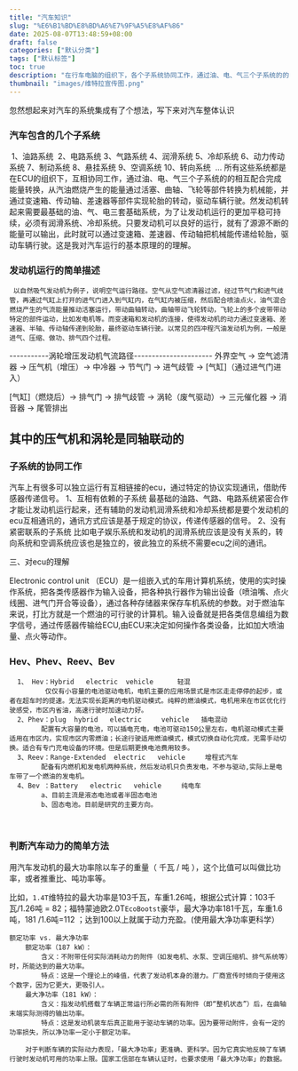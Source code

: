 ```yaml
---
title: "汽车知识"
slug: "%E6%B1%BD%E8%BD%A6%E7%9F%A5%E8%AF%86"
date: 2025-08-07T13:48:59+08:00
draft: false
categories: ["默认分类"]
tags: ["默认标签"]
toc: true
description: "在行车电脑的组织下，各个子系统协同工作，通过油、电、气三个子系统的的相互配合完成能量转换，从汽油燃烧产生的能量通过活塞、曲轴、飞轮等部件转换为机械能，并通过变速箱、传动轴、差速器等部件实现轮胎的转动，驱动车辆行驶 "
thumbnail: "images/维特拉宣传图.png"
---
```


忽然想起来对汽车的系统集成有了个想法，写下来对汽车整体认识

### 汽车包含的几个子系统
​    1、油路系统
​    2、电路系统
   3、气路系统
   4、润滑系统
   5、冷却系统
   6、动力传动系统
   7、制动系统
   8、悬挂系统
   9、空调系统
   10、转向系统
​    ...
所有这些系统都是在ECU的组织下，互相协同工作，通过油、电、气三个子系统的的相互配合完成能量转换，从汽油燃烧产生的能量通过活塞、曲轴、飞轮等部件转换为机械能，并通过变速箱、传动轴、差速器等部件实现轮胎的转动，驱动车辆行驶。然发动机转起来需要最基础的油、气、电三套基础系统，为了让发动机运行的更加平稳可持续，必须有润滑系统、冷却系统。只要发动机可以良好的运行，就有了源源不断的能量可以输出，此时就可以通过变速箱、差速器、传动轴把机械能传递给轮胎，驱动车辆行驶。这是我对汽车运行的基本原理的的理解。

### 发动机运行的简单描述

     以自然吸气发动机为例子，说明空气运行路径。空气从空气滤清器过滤，经过节气门和进气歧管，再通过气缸上打开的进气门进入到气缸内，在气缸内被压缩，然后配合喷油点火，油气混合燃烧产生的气流能量推动活塞运行，带动曲轴转动，曲轴带动飞轮转动，飞轮上的多个皮带带动特定的部件运动，比如发电机等。而变速箱和发动机的连接，使得发动机的动力通过变速箱、差速器、半轴、传动轴传递到轮胎，最终驱动车辆行驶。以常见的四冲程汽油发动机为例，一般是进气、压缩、做功、排气四个过程。

-----------涡轮增压发动机气流路径----------------------
外界空气 → 空气滤清器 → 压气机（增压）→ 中冷器 → 节气门 → 进气歧管 → [气缸]（通过进气门进入）

[气缸]（燃烧后）→ 排气门 → 排气歧管 → 涡轮（废气驱动）→ 三元催化器 → 消音器 → 尾管排出


其中的压气机和涡轮是同轴联动的
----------------------------------

### 子系统的协同工作
   汽车上有很多可以独立运行有互相链接的ecu，通过特定的协议实现通讯，借助传感器传递信号。
    1、互相有依赖的子系统
    最基础的油路、气路、电路系统紧密合作才能让发动机运行起来，还有辅助的发动机润滑系统和冷却系统都是要个发动机的ecu互相通讯的，通讯方式应该是基于规定的协议，传递传感器的信号。
    2、没有紧密联系的子系统
    比如电子娱乐系统和发动机的润滑系统应该是没有关系的，转向系统和空调系统应该也是独立的，彼此独立的系统不需要ecu之间的通讯。

三、对ecu的理解

   Electronic   control  unit  （ECU）是一组嵌入式的车用计算机系统，使用的实时操作系统，把各类传感器作为输入设备，把各种执行器作为输出设备（喷油嘴、点火线圈、进气门开合等设备），通过各种存储器来保存车机系统的参数。对于燃油车来说，打比方就是一个燃油的可行驶的计算机。输入设备就是把各类信息编组为数字信号，通过传感器传输给ECU,由ECU来决定如何操作各类设备，比如加大喷油量、点火等动作。

### Hev、Phev、Reev、Bev

      1、 Hev：Hybrid   electric  vehicle      轻混
             仅仅有小容量的电池驱动电机，电机主要的应用场景式是市区走走停停的起步，或者在超车时的提速。无法实现长距离的电机驱动模式。纯粹的燃油模式，电机用来在市区优化行驶感受，市区内省油，高速行驶时加速动力好。
      2、Phev：plug  hybrid   electric     vehicle   插电混动    
            配置有大容量的电池，可以插电充电，电池可驱动150公里左右，电机驱动模式主要适用在市区内，实现市区内零燃油；长途行驶适用燃油模式，模式切换自动化完成，无需手动切换。适合有专门充电设备的环境。但是后期更换电池费用较多。
      3、Reev：Range-Extended  electric   vehicle     增程式汽车
            配备有内燃机和发电机两种系统，然后发动机只负责发电，不参与驱动,实际上是电车带了一个燃油的发电机。
      4、Bev ：Battery   electric   vehicle     纯电车
            a、目前主流是液态电池或者半固态电池
            b、固态电池。目前是研究的主要方向。


​      ​    

### 判断汽车动力的简单方法

用汽车发动机的最大功率除以车子的重量（ 千瓦  / 吨 ），这个比值可以叫做比功率，或者推重比、吨功率等。

比如，`1.4T`维特拉的最大功率是103千瓦，车重1.26吨，根据公式计算：103千瓦/1.26吨 = 82；福特蒙迪欧2.0T`EcoBootst`豪华，最大净功率181千瓦，车重1.6吨，181 /1.6吨=112 ；达到100以上就属于动力充盈。(使用最大净功率更科学）

```
额定功率 vs. 最大净功率
    额定功率（187 kW）：
        含义：不附带任何实际消耗动力的附件（如发电机、水泵、空调压缩机、排气系统等）时，所能达到的最大功率。
        特点：这是一个理论上的峰值，代表了发动机本身的潜力。厂商宣传时倾向于使用这个数字，因为它更大，更吸引人。
    最大净功率（181 kW）：
        含义：指发动机搭载了车辆正常运行所必需的所有附件（即“整机状态”）后，在曲轴末端实际测得的输出功率。
        特点：这是发动机装车后真正能用于驱动车辆的功率。因为要带动附件，会有一定的功率损失，所以净功率一定小于额定功率。

    对于判断车辆的实际动力表现，「最大净功率」更准确、更科学。因为它真实地反映了车辆行驶时发动机可用的功率上限。国家工信部在车辆认证时，也要求使用「最大净功率」的数据。
```

